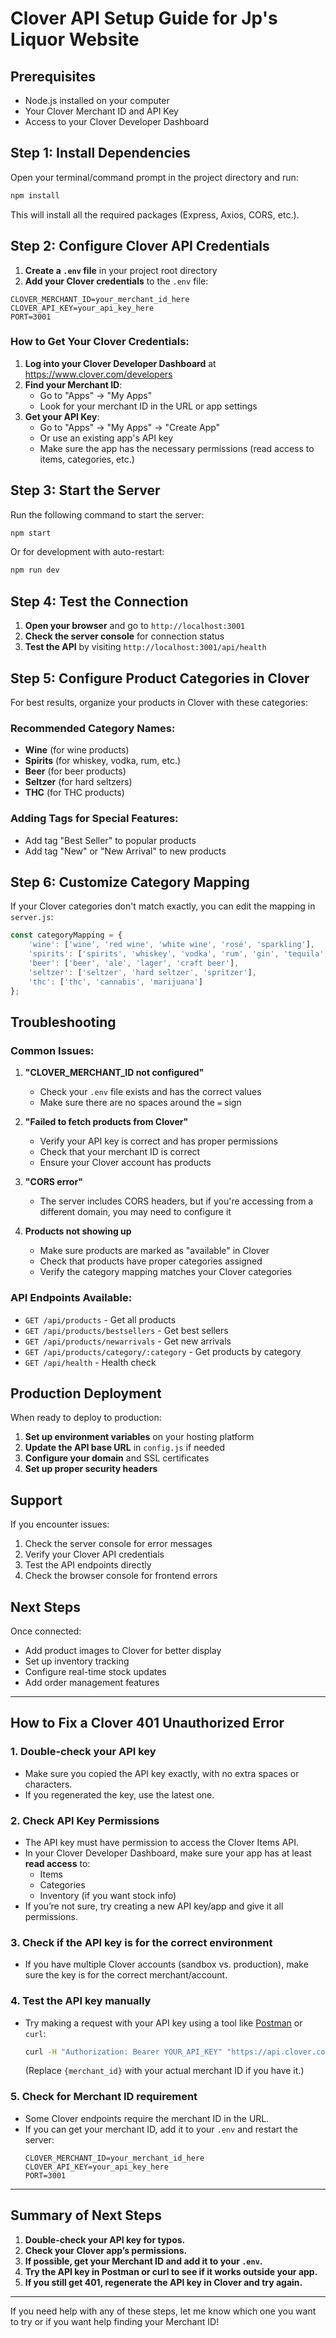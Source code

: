 # Clover API Setup Guide for Jp's Liquor Website

## Prerequisites
- Node.js installed on your computer
- Your Clover Merchant ID and API Key
- Access to your Clover Developer Dashboard

## Step 1: Install Dependencies

Open your terminal/command prompt in the project directory and run:

```bash
npm install
```

This will install all the required packages (Express, Axios, CORS, etc.).

## Step 2: Configure Clover API Credentials

1. **Create a `.env` file** in your project root directory
2. **Add your Clover credentials** to the `.env` file:

```env
CLOVER_MERCHANT_ID=your_merchant_id_here
CLOVER_API_KEY=your_api_key_here
PORT=3001
```

### How to Get Your Clover Credentials:

1. **Log into your Clover Developer Dashboard** at https://www.clover.com/developers
2. **Find your Merchant ID**:
   - Go to "Apps" → "My Apps"
   - Look for your merchant ID in the URL or app settings
3. **Get your API Key**:
   - Go to "Apps" → "My Apps" → "Create App"
   - Or use an existing app's API key
   - Make sure the app has the necessary permissions (read access to items, categories, etc.)

## Step 3: Start the Server

Run the following command to start the server:

```bash
npm start
```

Or for development with auto-restart:

```bash
npm run dev
```

## Step 4: Test the Connection

1. **Open your browser** and go to `http://localhost:3001`
2. **Check the server console** for connection status
3. **Test the API** by visiting `http://localhost:3001/api/health`

## Step 5: Configure Product Categories in Clover

For best results, organize your products in Clover with these categories:

### Recommended Category Names:
- **Wine** (for wine products)
- **Spirits** (for whiskey, vodka, rum, etc.)
- **Beer** (for beer products)
- **Seltzer** (for hard seltzers)
- **THC** (for THC products)

### Adding Tags for Special Features:
- Add tag "Best Seller" to popular products
- Add tag "New" or "New Arrival" to new products

## Step 6: Customize Category Mapping

If your Clover categories don't match exactly, you can edit the mapping in `server.js`:

```javascript
const categoryMapping = {
    'wine': ['wine', 'red wine', 'white wine', 'rosé', 'sparkling'],
    'spirits': ['spirits', 'whiskey', 'vodka', 'rum', 'gin', 'tequila', 'bourbon', 'scotch'],
    'beer': ['beer', 'ale', 'lager', 'craft beer'],
    'seltzer': ['seltzer', 'hard seltzer', 'spritzer'],
    'thc': ['thc', 'cannabis', 'marijuana']
};
```

## Troubleshooting

### Common Issues:

1. **"CLOVER_MERCHANT_ID not configured"**
   - Check your `.env` file exists and has the correct values
   - Make sure there are no spaces around the `=` sign

2. **"Failed to fetch products from Clover"**
   - Verify your API key is correct and has proper permissions
   - Check that your merchant ID is correct
   - Ensure your Clover account has products

3. **"CORS error"**
   - The server includes CORS headers, but if you're accessing from a different domain, you may need to configure it

4. **Products not showing up**
   - Make sure products are marked as "available" in Clover
   - Check that products have proper categories assigned
   - Verify the category mapping matches your Clover categories

### API Endpoints Available:

- `GET /api/products` - Get all products
- `GET /api/products/bestsellers` - Get best sellers
- `GET /api/products/newarrivals` - Get new arrivals
- `GET /api/products/category/:category` - Get products by category
- `GET /api/health` - Health check

## Production Deployment

When ready to deploy to production:

1. **Set up environment variables** on your hosting platform
2. **Update the API base URL** in `config.js` if needed
3. **Configure your domain** and SSL certificates
4. **Set up proper security headers**

## Support

If you encounter issues:
1. Check the server console for error messages
2. Verify your Clover API credentials
3. Test the API endpoints directly
4. Check the browser console for frontend errors

## Next Steps

Once connected:
- Add product images to Clover for better display
- Set up inventory tracking
- Configure real-time stock updates
- Add order management features 

---

## **How to Fix a Clover 401 Unauthorized Error**

### 1. **Double-check your API key**
- Make sure you copied the API key exactly, with no extra spaces or characters.
- If you regenerated the key, use the latest one.

### 2. **Check API Key Permissions**
- The API key must have permission to access the Clover Items API.
- In your Clover Developer Dashboard, make sure your app has at least **read access** to:
  - Items
  - Categories
  - Inventory (if you want stock info)
- If you’re not sure, try creating a new API key/app and give it all permissions.

### 3. **Check if the API key is for the correct environment**
- If you have multiple Clover accounts (sandbox vs. production), make sure the key is for the correct merchant/account.

### 4. **Test the API key manually**
- Try making a request with your API key using a tool like [Postman](https://www.postman.com/) or `curl`:
  ```sh
  curl -H "Authorization: Bearer YOUR_API_KEY" "https://api.clover.com/v3/merchants/{merchant_id}/items"
  ```
  (Replace `{merchant_id}` with your actual merchant ID if you have it.)

### 5. **Check for Merchant ID requirement**
- Some Clover endpoints require the merchant ID in the URL.
- If you can get your merchant ID, add it to your `.env` and restart the server:
  ```
  CLOVER_MERCHANT_ID=your_merchant_id_here
  CLOVER_API_KEY=your_api_key_here
  PORT=3001
  ```

---

## **Summary of Next Steps**
1. **Double-check your API key for typos.**
2. **Check your Clover app’s permissions.**
3. **If possible, get your Merchant ID and add it to your `.env`.**
4. **Try the API key in Postman or curl to see if it works outside your app.**
5. **If you still get 401, regenerate the API key in Clover and try again.**

---

If you need help with any of these steps, let me know which one you want to try or if you want help finding your Merchant ID! 